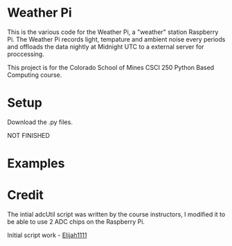 # Weather Pi
This is the various code for the Weather Pi, a "weather" station Raspberry Pi. The Weather Pi records light, tempature and ambient noise every periods and offloads the data nightly at Midnight UTC to a external server for proccessing.

This project is for the Colorado School of Mines CSCI 250 Python Based Computing course.



# Setup
Download the .py files.

NOT FINISHED

# Examples



# Credit
The intial adcUtil script was written by the course instructors, I modified it to be able to use 2 ADC chips on the Raspberry Pi.

Initial script work - [Elijah1111](https://github.com/Elijah1111)
